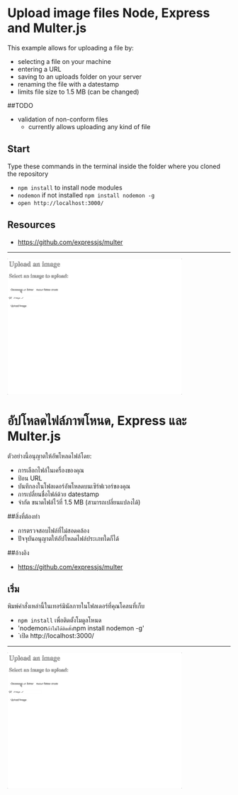 # Upload image files Node, Express and Multer.js

This example allows for uploading a file by:
- selecting a file on your machine
- entering a URL
- saving to an uploads folder on your server
- renaming the file with a datestamp
- limits file size to 1.5 MB (can be changed)

##TODO
- validation of non-conform files
	- currently allows uploading any kind of file

## Start
Type these commands in the terminal inside the folder where you cloned the repository
- `npm install` to install node modules
- `nodemon` if not installed `npm install nodemon -g`
- `open http://localhost:3000/`

## Resources
- https://github.com/expressjs/multer

---
<img src='example.gif'/>




# อัปโหลดไฟล์ภาพโหนด, Express และ Multer.js

ตัวอย่างนี้อนุญาตให้อัพโหลดไฟล์โดย:
- การเลือกไฟล์ในเครื่องของคุณ
- ป้อน URL
- บันทึกลงในโฟลเดอร์อัพโหลดบนเซิร์ฟเวอร์ของคุณ
- การเปลี่ยนชื่อไฟล์ด้วย datestamp
- จำกัด ขนาดไฟล์ไว้ที่ 1.5 MB (สามารถเปลี่ยนแปลงได้)

##สิ่งที่ต้องทำ
- การตรวจสอบไฟล์ที่ไม่สอดคล้อง
- ปัจจุบันอนุญาตให้อัปโหลดไฟล์ประเภทใดก็ได้

##อ้างอิง
- https://github.com/expressjs/multer

## เริ่ม
พิมพ์คำสั่งเหล่านี้ในเทอร์มินัลภายในโฟลเดอร์ที่คุณโคลนที่เก็บ
- `npm install` เพื่อติดตั้งโมดูลโหนด
- 'nodemon` ถ้าไม่ได้ติดตั้ง `npm install nodemon -g'
- `เปิด http://localhost:3000/

---
<img src='example.gif'/>
